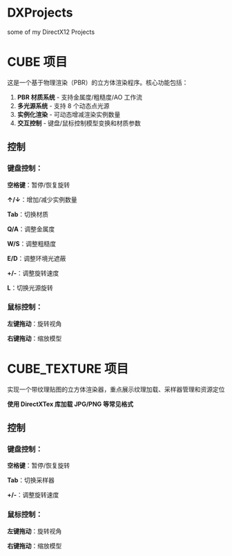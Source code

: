 # DXProjects

some of my DirectX12 Projects

# CUBE 项目

这是一个基于物理渲染（PBR）的立方体渲染程序。核心功能包括：

1. **PBR 材质系统** - 支持金属度/粗糙度/AO 工作流
2. **多光源系统** - 支持 8 个动态点光源
3. **实例化渲染** - 可动态增减渲染实例数量
4. **交互控制** - 键盘/鼠标控制模型变换和材质参数

## 控制

### 键盘控制：

**空格键**：暂停/恢复旋转

**↑/↓**：增加/减少实例数量

**Tab**：切换材质

**Q/A**：调整金属度

**W/S**：调整粗糙度

**E/D**：调整环境光遮蔽

**+/-**：调整旋转速度

**L**：切换光源旋转

### 鼠标控制：

**左键拖动**：旋转视角

**右键拖动**：缩放模型

# CUBE_TEXTURE 项目

实现一个带纹理贴图的立方体渲染器，重点展示纹理加载、采样器管理和资源定位

**使用 DirectXTex 库加载 JPG/PNG 等常见格式**

## 控制

### 键盘控制：

**空格键**：暂停/恢复旋转

**Tab**：切换采样器

**+/-**：调整旋转速度

### 鼠标控制：

**左键拖动**：旋转视角

**右键拖动**：缩放模型
